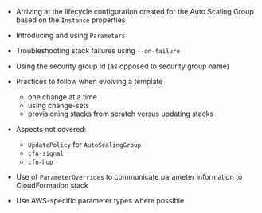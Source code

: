 - Arriving at the lifecycle configuration created for the Auto Scaling Group based on the `Instance` properties
- Introducing and using `Parameters`
- Troubleshooting stack failures using `--on-failure`


- Using the security group Id (as opposed to security group name)
- Practices to follow when evolving a template
    - one change at a time
    - using change-sets
    - provisioning stacks from scratch versus updating stacks
- Aspects not covered:
    - `UpdatePolicy` for `AutoScalingGroup`
    - `cfn-signal`
    - `cfn-hup`
    
- Use of `ParameterOverrides` to communicate parameter information to CloudFormation stack
- Use AWS-specific parameter types where possible